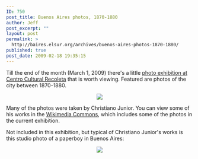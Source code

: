 ```yaml
---
ID: 750
post_title: Buenos Aires photos, 1870-1880
author: Jeff
post_excerpt: ""
layout: post
permalink: >
  http://baires.elsur.org/archives/buenos-aires-photos-1870-1880/
published: true
post_date: 2009-02-18 19:35:15
---
```

Till the end of the month (March 1, 2009) there's a little <a href="http://centroculturalrecoleta.org/ccr-sp/exposiciones/2009/01/13/buenos-aires-memoria-antigua-2%C2%AA-etapa/#more-126">photo exhibition at Centro Cultural Recoleta</a> that is worth viewing. Featured are photos of the city between 1870-1880. 

<center>
<a href="http://picasaweb.google.com/lh/photo/rivw0juwFkE2kIJ5WV_T2g?feat=embedwebsite"><img src="https://lh3.googleusercontent.com/-RJ4fq2TMUp8/SZyL0ccqOEI/AAAAAAAAPoc/nugL56KL19s/s2048-Ic42/DSC08200.JPG" /></a>
</center>


Many of the photos were taken by Christiano Junior. You can view some of his works in the <a href="http://commons.wikimedia.org/wiki/Category:Christiano_Junior">Wikimedia Commons</a>, which includes some of the photos in the current exhibition. 

Not included in this exhibition, but typical of Christiano Junior's works is this studio photo of a paperboy in Buenos Aires:

<center>
<a href="http://picasaweb.google.com/lh/photo/g9WwHudC26imgsEzsxvC_w?feat=embedwebsite"><img src="https://lh3.googleusercontent.com/-FwZctnBHrcY/SZyMTNCdNLI/AAAAAAAAPoc/XK3_iDletyQ/s2048-Ic42/paperboy.jpg" /></a>
</center>